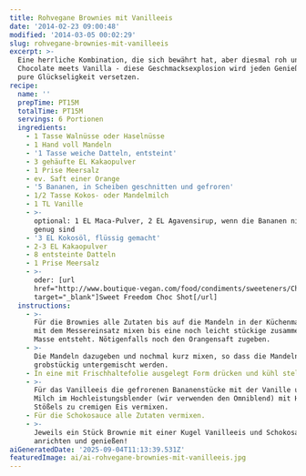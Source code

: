 ```yaml
---
title: Rohvegane Brownies mit Vanilleeis
date: '2014-02-23 09:00:48'
modified: '2014-03-05 00:02:29'
slug: rohvegane-brownies-mit-vanilleeis
excerpt: >-
  Eine herrliche Kombination, die sich bewährt hat, aber diesmal roh und vegan!
  Chocolate meets Vanilla - diese Geschmacksexplosion wird jeden Genießer in
  pure Glückseligkeit versetzen.
recipe:
  name: ''
  prepTime: PT15M
  totalTime: PT15M
  servings: 6 Portionen
  ingredients:
    - 1 Tasse Walnüsse oder Haselnüsse
    - 1 Hand voll Mandeln
    - '1 Tasse weiche Datteln, entsteint'
    - 3 gehäufte EL Kakaopulver
    - 1 Prise Meersalz
    - ev. Saft einer Orange
    - '5 Bananen, in Scheiben geschnitten und gefroren'
    - 1/2 Tasse Kokos- oder Mandelmilch
    - 1 TL Vanille
    - >-
      optional: 1 EL Maca-Pulver, 2 EL Agavensirup, wenn die Bananen nicht süß
      genug sind
    - '3 EL Kokosöl, flüssig gemacht'
    - 2-3 EL Kakaopulver
    - 8 entsteinte Datteln
    - 1 Prise Meersalz
    - >-
      oder: [url
      href="http://www.boutique-vegan.com/food/condiments/sweeteners/Choc-Shot.html?listtype=search&searchparam=sweet%20freedom"
      target="_blank"]Sweet Freedom Choc Shot[/url]
  instructions:
    - >-
      Für die Brownies alle Zutaten bis auf die Mandeln in der Küchenmaschine
      mit dem Messereinsatz mixen bis eine noch leicht stückige zusammenhaltende
      Masse entsteht. Nötigenfalls noch den Orangensaft zugeben.
    - >-
      Die Mandeln dazugeben und nochmal kurz mixen, so dass die Mandeln
      grobstückig untergemischt werden.
    - In eine mit Frischhaltefolie ausgelegt Form drücken und kühl stellen.
    - >-
      Für das Vanilleeis die gefrorenen Bananenstücke mit der Vanille und der
      Milch im Hochleistungsblender (wir verwenden den Omniblend) mit Hilfe des
      Stößels zu cremigen Eis vermixen.
    - Für die Schokosauce alle Zutaten vermixen.
    - >-
      Jeweils ein Stück Brownie mit einer Kugel Vanilleeis und Schokosauce
      anrichten und genießen!
aiGeneratedDate: '2025-09-04T11:13:39.531Z'
featuredImage: ai/ai-rohvegane-brownies-mit-vanilleeis.jpg
---
```


[<!-- Image removed (no copyright): raw-brownies.jpg -->](https://www.veganblatt.com/i/raw-brownies.jpg)
